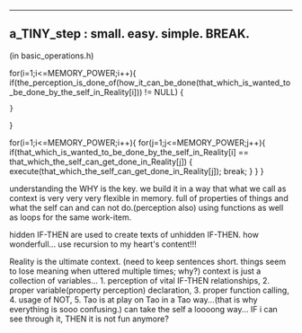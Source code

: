 -----------------------------------------------------------
a_TINY_step : small. easy. simple. BREAK.
-----------------------------------------------------------
(in basic_operations.h)

for(i=1;i<=MEMORY_POWER;i++){
    if(the_perception_is_done_of(how_it_can_be_done(that_which_is_wanted_to_be_done_by_the_self_in_Reality[i])) != NULL) {

    }
}

for(i=1;i<=MEMORY_POWER;i++){
    for(j=1;j<=MEMORY_POWER;j++){
        if(that_which_is_wanted_to_be_done_by_the_self_in_Reality[i] == that_which_the_self_can_get_done_in_Reality[j]) {
            execute(that_which_the_self_can_get_done_in_Reality[j]);
            break;
        }
    }
}

understanding the WHY is the key.
we build it in a way that what we call as context is very very very flexible in memory.
full of properties of things and what the self can and can not do.(perception also)
using functions as well as loops for the same work-item.

hidden IF-THEN are used to create texts of unhidden IF-THEN. how wonderfull...
use recursion to my heart's content!!!


Reality is the ultimate context.
(need to keep sentences short. things seem to lose meaning when uttered multiple times; why?)
context is just a collection of variables...
    1. perception of vital IF-THEN relationships,
    2. proper variable(property perception) declaration,
    3. proper function calling,
    4. usage of NOT,
    5. Tao is at play on Tao in a Tao way...(that is why everything is sooo confusing.)
can take the self a loooong way...
IF i can see through it,
THEN it is not fun anymore?